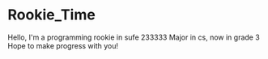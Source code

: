 # Rookie_Time
Hello, I'm a programming rookie in sufe 233333
Major in cs, now in grade 3
Hope to make progress with you!

